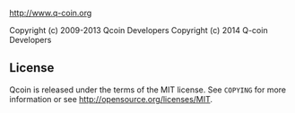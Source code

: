 http://www.q-coin.org

Copyright (c) 2009-2013 Qcoin Developers
Copyright (c) 2014	Q-coin	Developers

License
-------

Qcoin is released under the terms of the MIT license. See `COPYING` for more
information or see http://opensource.org/licenses/MIT.
